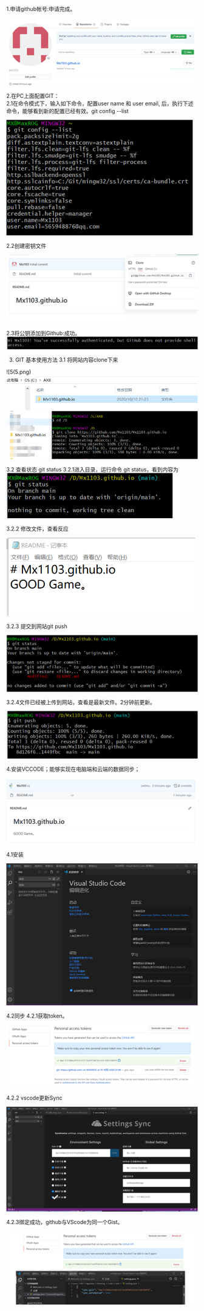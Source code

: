 1.申请github帐号:申请完成。

![1](1.png)  

2.在PC上面配置GIT：  
  2.1在命令模式下，输入如下命令，配置user name 和 user email,
  后，执行下述命令，能够看到新的配置已经有效。git config --list
  
![2](2.png) 
  




   2.2创建密钥文件

![3](3.png) 

   2.3将公钥添加到Github:成功。
![4](4.png) 

3. GIT 基本使用方法
3.1 将网站内容clone下来

![5(5.png) 
![6](6.png) 
![7](7.png) 

3.2 查看状态 git status
   3.2.1进入目录，运行命令 git status，看到内容为
![8](8.png) 

   3.2.2 修改文件，查看反应

![9](9.png) 

   3.2.3 提交到网站git push

![10](10.png) 

   3.2.4文件已经被上传到网站，查看是最新文件。2分钟前更新。
   
![11](11.png)

4.安装VCCODE；能够实现在电脑端和云端的数据同步；

![12](12.png)

4.1安装

![13](13.png)

4.2同步
  4.2.1获取token。

![14](14.png)

  4.2.2 vscode更新Sync

![15](15.png)

   4.2.3绑定成功，github与VScode为同一个Gist。

![16](16.png)








